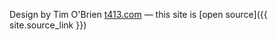 

Design by Tim O'Brien [t413.com](http://t413.com/)
&mdash;
this site is [open source]({{ site.source_link }})

